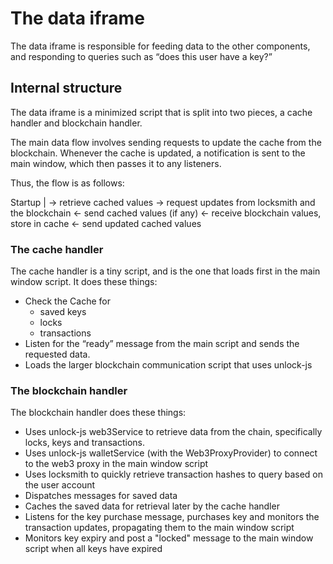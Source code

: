 # The data iframe
The data iframe  is responsible for feeding data to the other components, and responding to queries such
as “does this user have a key?”

## Internal structure

The data iframe is a minimized script that is split into two pieces, a cache handler and blockchain handler.

The main data flow involves sending requests to update the cache from the blockchain. Whenever the cache is
updated, a notification is sent to the main window, which then passes it to any listeners.

Thus, the flow is as follows:

Startup
 |
  -> retrieve cached values
  -> request updates from locksmith and the blockchain
  <- send cached values (if any)
  <- receive blockchain values, store in cache
  <- send updated cached values 

### The cache handler

The cache handler is a tiny script, and is the one that loads first in the main window script. It does these things:
- Check the Cache for
  - saved keys
  - locks
  - transactions
- Listen for the “ready” message from the main script and sends the requested data.
- Loads the larger blockchain communication script that uses unlock-js

### The blockchain handler

The blockchain handler does these things:
- Uses unlock-js web3Service to retrieve data from the chain, specifically locks, keys and transactions.
- Uses unlock-js walletService (with the Web3ProxyProvider) to connect to the web3 proxy in the main window script
- Uses locksmith to quickly retrieve transaction hashes to query based on the user account
- Dispatches messages for saved data
- Caches the saved data for retrieval later by the cache handler
- Listens for the key purchase message, purchases key and monitors the transaction updates, propagating
  them to the main window script
- Monitors key expiry and post a "locked" message to the main window script when all keys have expired

